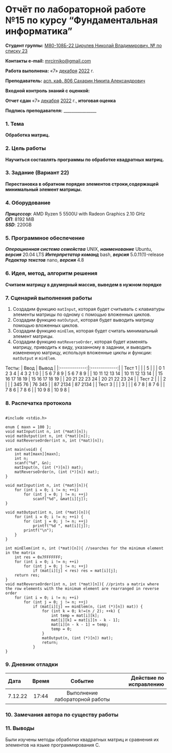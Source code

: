 # Отчёт по лабораторной работе №15 по курсу “Фундаментальная информатика”

<b>Студент группы:</b> <ins>М80-108Б-22 Цирулев Николай Владимирович, № по списку 23</ins> 

<b>Контакты e-mail:</b> <ins>mrcirniko@gmail.com</ins>

<b>Работа выполнена:</b> «7» <ins>декабря</ins> <ins>2022</ins> г.

<b>Преподаватель:</b> <ins>асп. каф. 806 Сахарин Никита Александрович</ins>

<b>Входной контроль знаний с оценкой:</b> <ins> </ins>

<b>Отчет сдан</b> «7» <ins>декабря</ins> <ins>2022</ins> г., <b>итоговая оценка</b> <ins> </ins>

<b>Подпись преподавателя:</b> ________________

### 1. Тема
__Обработка матриц.__

### 2. Цель работы
__Научиться составлять программы по обработке квадратных матриц.__

### 3. Задание (Вариант 22)
__Перестановка в обратном порядке элементов строки,содержащей минимальный элемент матрицы.__

### 4. Оборудование
___Прицессор___: AMD Ryzen 5 5500U with Radeon Graphics 2.10 GHz \
___ОП___: 8192 MiB \
___SSD___: 220GB

### 5. Программное обеспечение
___Операционная система семейства___ UNIX, ___наименование___ Ubuntu, ___версия___  20.04 LTS
___Интерпретатор команд___ bash, ___версия___ 5.0.11(1)-release
___Редактор текстов___ nano, ___версия___ 4.8

### 6. Идея, метод, алгоритм решения
__Считаем матрицу в двумерный массив, выведем в нужном порядке__


### 7. Сценарий выполнения работы
1) Создадим функцию ```matInput```, которая будет считывать с клавиатуры элементы матрицы по одному с помощью вложенных циклов.
2) Создадим функцию ```matOutput```, которая будет выводить матрицу помощью вложенных циклов.
3) Создадим функцию ```minElem```, которая будет считать минимальный элемент матрицы.
4) Создадим функцию ```matReverseOrder```, которая будет изменять матрицу, приводить к виду, указанному в задании, и выводить измененную матрицу, используя вложенные циклы и функции: ```matOutput``` и ```minElem```.

 Тесты: 
|  Ввод  | Вывод |
|:-------------:|:-------------:|
| Тест 1 |  |
| 5 |  |
| 0  1  2  3  4 | 4 3 2 1 0 |
| 5  6  7  8  9 | 5 6 7 8 9 |
| 10 11 12 13 14 | 10 11 12 13 14 |
| 15 16 17 18 19 | 15 16 17 18 19 |
| 20 21 22 23 24 | 20 21 22 23 24 |
| Тест 2 |  |
| 2 |  |
| 345 76 | 76 345 |
| 87 2134 | 87 2134  |
| Тест 3 |  |
| 3 |  |
| 6 7 8 | 8 7 6 |
| 7 8 6 | 7 8 6 |
| 10 9 8 | 10 9 8 |


### 8. Распечатка протокола
```C:lab15.c
```


```
#include <stdio.h>

enum { maxn = 100 };
void matInput(int n, int (*mat)[n]);
void matOutput(int n, int (*mat)[n]);
void matReverseOrder(int n, int (*mat)[n]);

int main(void) {
    int mat[maxn][maxn];
    int n;
    scanf("%d", &n);
    matInput(n, (int (*)[n]) mat);
    matReverseOrder(n, (int (*)[n]) mat);
}

void matInput(int n, int (*mat)[n]){
    for (int i = 0; i != n; ++i)
        for (int j = 0; j != n; ++j)
            scanf("%d", &mat[i][j]);
}

void matOutput(int n, int (*mat)[n]){
    for (int i = 0; i != n; ++i) {
        for (int j = 0; j != n; ++j)
            printf("%d ", mat[i][j]);
        printf("\n");
    }
}

int minElem(int n, int (*mat)[n]){ //searches for the minimum element in the matrix
    int res = 0x7FFFFFFF;
    for (int i = 0; i != n; ++i)
        for (int j = 0; j != n; ++j)
            if (mat[i][j] < res) res = mat[i][j];
    return res;
}
void matReverseOrder(int n, int (*mat)[n]){ //prints a matrix where the row elements with the minimum element are rearranged in reverse order
    for (int i = 0; i != n; ++i)
        for (int j = 0; j != n; ++j)
            if (mat[i][j] == minElem(n, (int (*)[n]) mat)) {
                for (int k = 0; k!=(n / 2); ++k) {
                    int temp = mat[i][k];
                    mat[i][k] = mat[i][n - k - 1];
                    mat[i][n - k - 1] = temp;
                    temp = 0;
                }
                matOutput(n, (int (*)[n]) mat);
                return;
            }
}
```
### 9. Дневник отладки

|  Дата    | Время | Событие  | Действие по исправлению |
|:------------- |:---------------:|:---------------:| -------------:|
| 7.12.22 | 17:44 | Выполнение лабораторной работы | |

### 10. Замечания автора по существу работы

### 11. Выводы
Были изучены методы обработки квадратных матриц и сравнения их элементов на языке программирования C.


